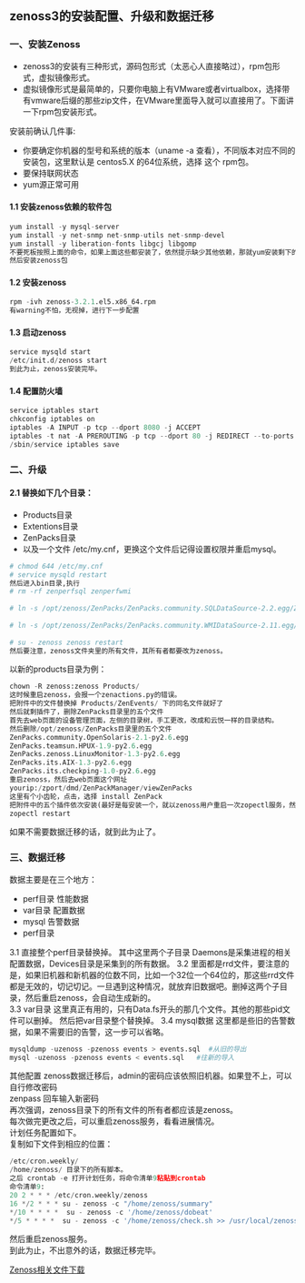 ## zenoss3的安装配置、升级和数据迁移

### 一、安装Zenoss
- zenoss3的安装有三种形式，源码包形式（太恶心人直接略过），rpm包形式，虚拟镜像形式。
- 虚拟镜像形式是最简单的，只要你电脑上有VMware或者virtualbox，选择带有vmware后缀的那些zip文件，在VMware里面导入就可以直接用了。下面讲一下rpm包安装形式。

安装前确认几件事:
- 你要确定你机器的型号和系统的版本（uname -a 查看），不同版本对应不同的安装包，这里默认是 centos5.X 的64位系统，选择 这个 rpm包。
- 要保持联网状态
- yum源正常可用  

#### 1.1 安装zenoss依赖的软件包
```py
yum install -y mysql-server
yum install -y net-snmp net-snmp-utils net-snmp-devel
yum install -y liberation-fonts libgcj libgomp
不要死板按照上面的命令，如果上面这些都安装了，依然提示缺少其他依赖，那就yum安装剩下的依赖。
然后安装zenoss包
```
#### 1.2 安装zenoss
```py
rpm -ivh zenoss-3.2.1.el5.x86_64.rpm
有warning不怕，无视掉，进行下一步配置
```
#### 1.3 启动zenoss
```py
service mysqld start
/etc/init.d/zenoss start
到此为止，zenoss安装完毕。

```
#### 1.4 配置防火墙
```py
service iptables start
chkconfig iptables on
iptables -A INPUT -p tcp --dport 8080 -j ACCEPT
iptables -t nat -A PREROUTING -p tcp --dport 80 -j REDIRECT --to-ports 8080
/sbin/service iptables save

```
### 二、升级
#### 2.1 替换如下几个目录：
- Products目录
- Extentions目录
- ZenPacks目录
- 以及一个文件 /etc/my.cnf，更换这个文件后记得设置权限并重启mysql。
```py
# chmod 644 /etc/my.cnf
# service mysqld restart
然后进入bin目录,执行
# rm -rf zenperfsql zenperfwmi
 
# ln -s /opt/zenoss/ZenPacks/ZenPacks.community.SQLDataSource-2.2.egg/ZenPacks/community/SQLDataSource/daemons/zenperfsql
 
# ln -s /opt/zenoss/ZenPacks/ZenPacks.community.WMIDataSource-2.11.egg/ZenPacks/community/WMIDataSource/daemons/zenperfwmi
 
# su - zenoss zenoss restart
然后要注意，zenoss文件夹里的所有文件，其所有者都要改为zenoss。
```
以新的products目录为例：
```py
chown -R zenoss:zenoss Products/
这时候重启zenoss，会报一个zenactions.py的错误。
把附件中的文件替换掉 Products/ZenEvents/ 下的同名文件就好了
然后就剩插件了，删除ZenPacks目录里的五个文件
首先去web页面的设备管理页面，左侧的目录树，手工更改，改成和云悦一样的目录结构。
然后删除/opt/zenoss/ZenPacks目录里的五个文件
ZenPacks.community.OpenSolaris-2.1-py2.6.egg
ZenPacks.teamsun.HPUX-1.9-py2.6.egg
ZenPacks.zenoss.LinuxMonitor-1.3-py2.6.egg
ZenPacks.its.AIX-1.3-py2.6.egg
ZenPacks.its.checkping-1.0-py2.6.egg
重启zenoss，然后去web页面这个网址
yourip:/zport/dmd/ZenPackManager/viewZenPacks
这里有个小齿轮，点击，选择 install ZenPack
把附件中的五个插件依次安装(最好是每安装一个，就以zenoss用户重启一次zopectl服务，然后刷新页面)
zopectl restart
```
如果不需要数据迁移的话，就到此为止了。


### 三、数据迁移
数据主要是在三个地方：
- perf目录 性能数据
- var目录 配置数据
- mysql 告警数据
- perf目录  

3.1 直接整个perf目录替换掉。 其中这里两个子目录 Daemons是采集进程的相关配置数据，Devices目录是采集到的所有数据。
3.2 里面都是rrd文件，要注意的是，如果旧机器和新机器的位数不同，比如一个32位一个64位的，那这些rrd文件都是无效的，切记切记。一旦遇到这种情况，就放弃旧数据吧。删掉这两个子目录，然后重启zenoss，会自动生成新的。  
3.3 var目录
这里真正有用的，只有Data.fs开头的那几个文件。其他的那些pid文件可以删掉。 然后把var目录整个替换掉。
3.4 mysql数据
这里都是些旧的告警数据，如果不需要旧的告警，这一步可以省略。
```py
mysqldump -uzenoss -pzenoss events > events.sql  #从旧的导出
mysql -uzenoss -pzenoss events < events.sql   #往新的导入
```
其他配置
zenoss数据迁移后，admin的密码应该依照旧机器。如果登不上，可以自行修改密码   
zenpass 回车输入新密码   
再次强调，zenoss目录下的所有文件的所有者都应该是zenoss。   
每次做完更改之后，可以重启zenoss服务，看看进展情况。    
计划任务配置如下。   
复制如下文件到相应的位置：   
```py
/etc/cron.weekly/
/home/zenoss/ 目录下的所有脚本。
之后 crontab -e 打开计划任务，将命令清单9粘贴到crontab
命令清单9:
20 2 * * * /etc/cron.weekly/zenoss
16 */2 * * * su - zenoss -c "/home/zenoss/summary"
*/10 * * * *  su - zenoss -c '/home/zenoss/dobeat'
*/5 * * * *  su - zenoss -c '/home/zenoss/check.sh >> /usr/local/zenoss/log/check_stat.log 2>&1 '
```
然后重启zenoss服务。    
到此为止，不出意外的话，数据迁移完毕。


[Zenoss相关文件下载](https://pan.baidu.com/disk/home#list/vmode=list&path=%2F%E5%90%8C%E6%AD%A5%E4%B8%BA%E7%9F%A5%E7%AC%94%E8%AE%B0%2FZenoss)